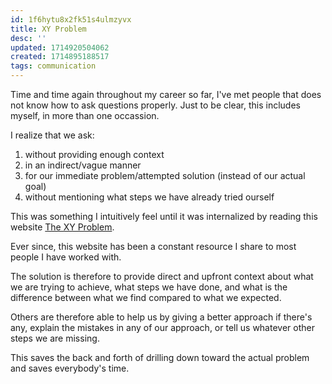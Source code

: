 ```yaml
---
id: 1f6hytu8x2fk51s4ulmzyvx
title: XY Problem
desc: ''
updated: 1714920504062
created: 1714895188517
tags: communication
---
```


Time and time again throughout my career so far, I've met people that does not know how to ask questions properly. Just to be clear, this includes myself, in more than one occassion.

I realize that we ask:
1. without providing enough context
2. in an indirect/vague manner
3. for our immediate problem/attempted solution (instead of our actual goal)
4. without mentioning what steps we have already tried ourself

This was something I intuitively feel until it was internalized by reading this website [The XY Problem](https://xyproblem.info/).

Ever since, this website has been a constant resource I share to most people I have worked with.

The solution is therefore to provide direct and upfront context about what we are trying to achieve, what steps we have done, and what is the difference between what we find compared to what we expected.

Others are therefore able to help us by giving a better approach if there's any, explain the mistakes in any of our approach, or tell us whatever other steps we are missing.

This saves the back and forth of drilling down toward the actual problem and saves everybody's time.